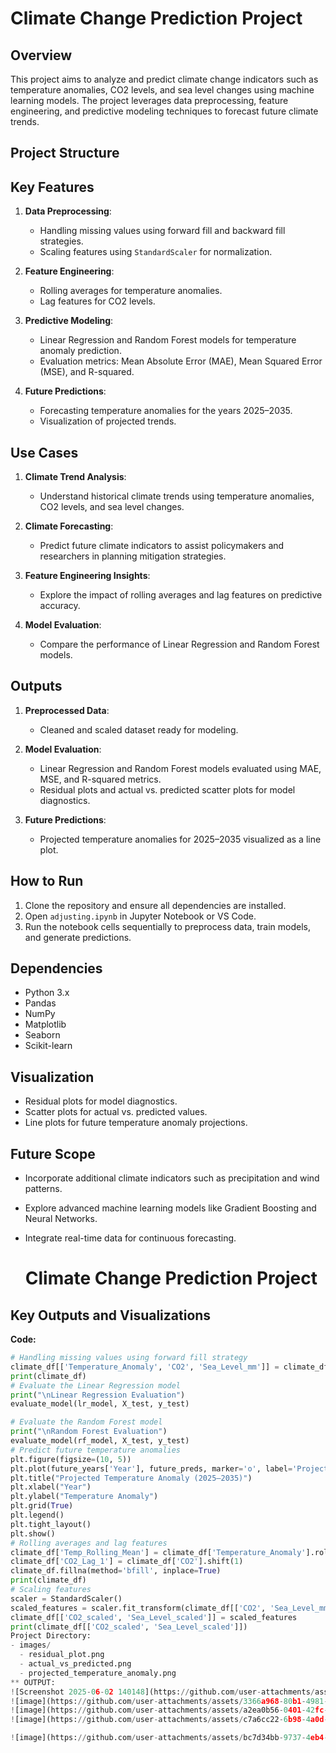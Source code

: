 # Climate Change Prediction Project

## Overview
This project aims to analyze and predict climate change indicators such as temperature anomalies, CO2 levels, and sea level changes using machine learning models. The project leverages data preprocessing, feature engineering, and predictive modeling techniques to forecast future climate trends.

## Project Structure

## Key Features
1. **Data Preprocessing**:
   - Handling missing values using forward fill and backward fill strategies.
   - Scaling features using `StandardScaler` for normalization.

2. **Feature Engineering**:
   - Rolling averages for temperature anomalies.
   - Lag features for CO2 levels.

3. **Predictive Modeling**:
   - Linear Regression and Random Forest models for temperature anomaly prediction.
   - Evaluation metrics: Mean Absolute Error (MAE), Mean Squared Error (MSE), and R-squared.

4. **Future Predictions**:
   - Forecasting temperature anomalies for the years 2025–2035.
   - Visualization of projected trends.

## Use Cases
1. **Climate Trend Analysis**:
   - Understand historical climate trends using temperature anomalies, CO2 levels, and sea level changes.

2. **Climate Forecasting**:
   - Predict future climate indicators to assist policymakers and researchers in planning mitigation strategies.

3. **Feature Engineering Insights**:
   - Explore the impact of rolling averages and lag features on predictive accuracy.

4. **Model Evaluation**:
   - Compare the performance of Linear Regression and Random Forest models.

## Outputs
1. **Preprocessed Data**:
   - Cleaned and scaled dataset ready for modeling.

2. **Model Evaluation**:
   - Linear Regression and Random Forest models evaluated using MAE, MSE, and R-squared metrics.
   - Residual plots and actual vs. predicted scatter plots for model diagnostics.

3. **Future Predictions**:
   - Projected temperature anomalies for 2025–2035 visualized as a line plot.

## How to Run
1. Clone the repository and ensure all dependencies are installed.
2. Open `adjusting.ipynb` in Jupyter Notebook or VS Code.
3. Run the notebook cells sequentially to preprocess data, train models, and generate predictions.

## Dependencies
- Python 3.x
- Pandas
- NumPy
- Matplotlib
- Seaborn
- Scikit-learn

## Visualization
- Residual plots for model diagnostics.
- Scatter plots for actual vs. predicted values.
- Line plots for future temperature anomaly projections.

## Future Scope
- Incorporate additional climate indicators such as precipitation and wind patterns.
- Explore advanced machine learning models like Gradient Boosting and Neural Networks.
- Integrate real-time data for continuous forecasting.

  # Climate Change Prediction Project

## Key Outputs and Visualizations


**Code:**
```python
# Handling missing values using forward fill strategy
climate_df[['Temperature_Anomaly', 'CO2', 'Sea_Level_mm']] = climate_df[['Temperature_Anomaly', 'CO2', 'Sea_Level_mm']].fillna(method='ffill')
print(climate_df)
# Evaluate the Linear Regression model
print("\nLinear Regression Evaluation")
evaluate_model(lr_model, X_test, y_test)

# Evaluate the Random Forest model
print("\nRandom Forest Evaluation")
evaluate_model(rf_model, X_test, y_test)
# Predict future temperature anomalies
plt.figure(figsize=(10, 5))
plt.plot(future_years['Year'], future_preds, marker='o', label='Projected Temperature Anomaly')
plt.title("Projected Temperature Anomaly (2025–2035)")
plt.xlabel("Year")
plt.ylabel("Temperature Anomaly")
plt.grid(True)
plt.legend()
plt.tight_layout()
plt.show()
# Rolling averages and lag features
climate_df['Temp_Rolling_Mean'] = climate_df['Temperature_Anomaly'].rolling(window=3).mean()
climate_df['CO2_Lag_1'] = climate_df['CO2'].shift(1)
climate_df.fillna(method='bfill', inplace=True)
print(climate_df)
# Scaling features
scaler = StandardScaler()
scaled_features = scaler.fit_transform(climate_df[['CO2', 'Sea_Level_mm']])
climate_df[['CO2_scaled', 'Sea_Level_scaled']] = scaled_features
print(climate_df[['CO2_scaled', 'Sea_Level_scaled']])
Project Directory:
- images/
  - residual_plot.png
  - actual_vs_predicted.png
  - projected_temperature_anomaly.png
** OUTPUT:
![Screenshot 2025-06-02 140148](https://github.com/user-attachments/assets/a6cfa187-51a9-4a56-9f28-b84911dc5924)
![image](https://github.com/user-attachments/assets/3366a968-80b1-4981-a206-6bd356062161)
![image](https://github.com/user-attachments/assets/a2ea0b56-0401-42fc-9d44-3fa00a9eb785)
![image](https://github.com/user-attachments/assets/c7a6cc22-6b98-4a0d-9b49-4f9777d897ae)

![image](https://github.com/user-attachments/assets/bc7d34bb-9737-4eb4-94c4-18c349dadb73)




